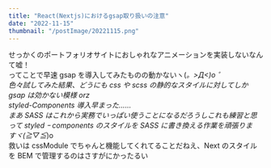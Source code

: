 ```yaml
---
title: "React(Nextjs)におけるgsap取り扱いの注意"
date: "2022-11-15"
thumbnail: "/postImage/20221115.png"
---
```


せっかくのポートフォリオサイトにおしゃれなアニメーションを実装しないなんて嘘！  
ってことで早速 gsap を導入してみたものの動かないヽ(_。>Д<)o ゜  
色々試してみた結果、どうにも css や scss の静的なスタイルに対してしか gsap は効かない模様 orz  
styled-Components 導入早まった……  
まあ SASS はこれから実務でいっぱい使うことになるだろうしこれも練習と思って styled ｰ components のスタイルを SASS に書き換える作業を頑張りますヾ(≧▽≦_)o  
救いは cssModule でちゃんと機能してくれてることだねえ、Next のスタイルを BEM で管理するのはさすがにかったるい
